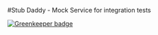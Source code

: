 #Stub Daddy - Mock Service for integration tests

[![Greenkeeper badge](https://badges.greenkeeper.io/intel-hpdd/stub-daddy.svg)](https://greenkeeper.io/)
